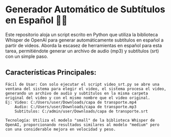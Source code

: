 # Generador Automático de Subtítulos en Español 🎥📝

Este repositorio aloja un script escrito en Python que utiliza la biblioteca Whisper de OpenAI para generar automáticamente subtítulos en español a partir de videos. Aborda la escasez de herramientas en español para esta tarea, permitiéndote generar un archivo de audio (mp3) y subtítulos (srt) con un simple paso.

## Características Principales:

    Fácil de Usar: Con solo ejecutar el script video_srt.py se abre una ventana del sistema para elegir el video, el sistema procesa el video, generando un archivo de audio y subtítulos en la misma carpeta original del video y con el mismo nombre que el video original.
    Ej: Video: C:/Users/user/Downloads/capa de transporte.mp4
        Audio: C:/Users/user/Downloads/capa de transporte.mp3
        Subtitulos: C:/admin/user/Downloads/capa de transporte.srt

    Tecnología: Utiliza el modelo "small" de la biblioteca Whisper de OpenAI, proporcionando resultados similares al modelo "medium" pero con una considerable mejora en velocidad y peso.
